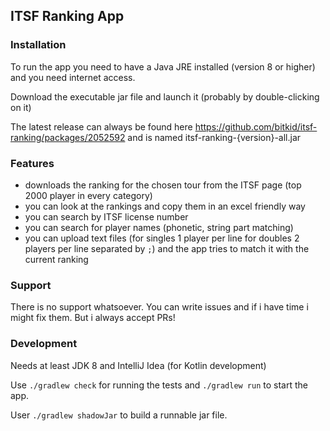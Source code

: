 ## ITSF Ranking App

### Installation

To run the app you need to have a Java JRE installed (version 8 or higher) and you need internet access.

Download the executable jar file and launch it (probably by double-clicking on it)

The latest release can always be found here https://github.com/bitkid/itsf-ranking/packages/2052592 and is named itsf-ranking-{version}-all.jar

### Features

- downloads the ranking for the chosen tour from the ITSF page (top 2000 player in every category)
- you can look at the rankings and copy them in an excel friendly way
- you can search by ITSF license number
- you can search for player names (phonetic, string part matching)
- you can upload text files (for singles 1 player per line for doubles 2 players per line separated by `;`) and the app tries to match it with the current ranking

### Support

There is no support whatsoever. You can write issues and if i have time i might fix them. But i always accept PRs!

### Development

Needs at least JDK 8 and IntelliJ Idea (for Kotlin development)

Use `./gradlew check` for running the tests and `./gradlew run` to start the app.

User `./gradlew shadowJar` to build a runnable jar file.
